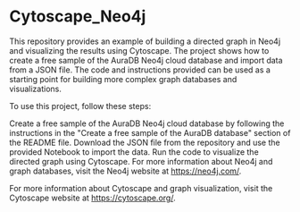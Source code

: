 # Cytoscape_Neo4j
This repository provides an example of building a directed graph in Neo4j and visualizing the results using Cytoscape. The project shows how to create a free sample of the AuraDB Neo4j cloud database and import data from a JSON file. The code and instructions provided can be used as a starting point for building more complex graph databases and visualizations.

To use this project, follow these steps:

Create a free sample of the AuraDB Neo4j cloud database by following the instructions in the "Create a free sample of the AuraDB database" section of the README file.
Download the JSON file from the repository and use the provided Notebook to import the data.
Run the code to visualize the directed graph using Cytoscape.
For more information about Neo4j and graph databases, visit the Neo4j website at https://neo4j.com/.

For more information about Cytoscape and graph visualization, visit the Cytoscape website at https://cytoscape.org/.